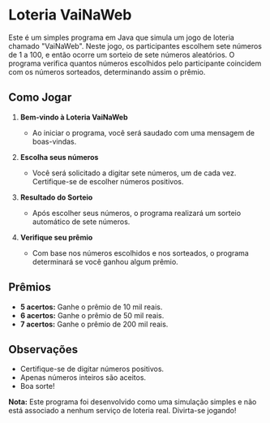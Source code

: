 # Loteria VaiNaWeb

Este é um simples programa em Java que simula um jogo de loteria chamado "VaiNaWeb". Neste jogo, os participantes escolhem sete números de 1 a 100, e então ocorre um sorteio de sete números aleatórios. O programa verifica quantos números escolhidos pelo participante coincidem com os números sorteados, determinando assim o prêmio.

## Como Jogar

1. **Bem-vindo à Loteria VaiNaWeb**
   - Ao iniciar o programa, você será saudado com uma mensagem de boas-vindas.

2. **Escolha seus números**
   - Você será solicitado a digitar sete números, um de cada vez. Certifique-se de escolher números positivos.

3. **Resultado do Sorteio**
   - Após escolher seus números, o programa realizará um sorteio automático de sete números.

4. **Verifique seu prêmio**
   - Com base nos números escolhidos e nos sorteados, o programa determinará se você ganhou algum prêmio.

## Prêmios

- **5 acertos:** Ganhe o prêmio de 10 mil reais.
- **6 acertos:** Ganhe o prêmio de 50 mil reais.
- **7 acertos:** Ganhe o prêmio de 200 mil reais.

## Observações

- Certifique-se de digitar números positivos.
- Apenas números inteiros são aceitos.
- Boa sorte!

**Nota:** Este programa foi desenvolvido como uma simulação simples e não está associado a nenhum serviço de loteria real. Divirta-se jogando!
